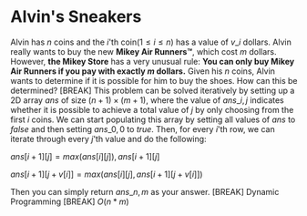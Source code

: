 # Alvin's Sneakers
Alvin has $n$ coins and the $i$'th coin$(1 \le i \le n)$ has a value of $v\_i$ dollars. Alvin really wants to buy the new **Mikey Air Runners™**, which cost $m$ dollars. However, **the Mikey Store** has a very unusual rule: **You can only buy Mikey Air Runners if you pay with exactly $m$ dollars.** Given his $n$ coins, Alvin wants to determine if it is possible for him to buy the shoes. How can this be determined?
[BREAK]
This problem can be solved iteratively by setting up a 2D array $ans$ of size $(n+1) \times (m+1)$, where the value of $ans\_{i,j}$ indicates whether it is possible to achieve a total value of $j$ by only choosing from the first $i$ coins. We can start populating this array by setting all values of $ans$ to $false$ and then setting $ans\_{0,0}$ to $true$. Then, for every $i$'th row, we can iterate through every $j$'th value and do the following:

$ans[i+1][j] = max(ans[i][j]), ans[i+1][j]$

$ans[i+1][j + v[i]] = max(ans[i][j], ans[i+1][j + v[i]])$

Then you can simply return $ans\_{n,m}$ as your answer.
[BREAK]
Dynamic Programming
[BREAK]
$O(n*m)$